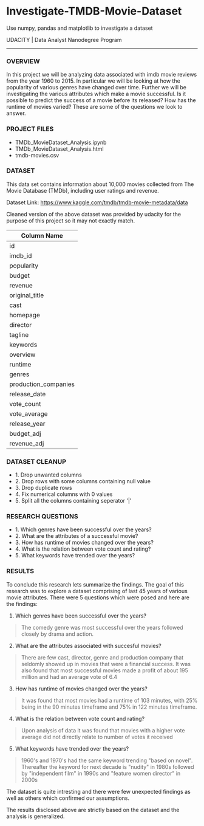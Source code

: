 # Investigate-TMDB-Movie-Dataset
Use numpy, pandas and matplotlib to investigate a dataset

UDACITY | Data Analyst Nanodegree Program

---

### OVERVIEW

In this project we will be analyzing data associated with imdb movie reviews from the year 1960 to 2015. In particular we will be looking at how the popularity of various genres have changed over time. Further we will be investigating the various attributes which make a movie successful. Is it possible to predict the success of a movie before its released? How has the runtime of movies varied? These are some of the questions we look to answer.

### PROJECT FILES
<ul>
  <li>TMDb_MovieDataset_Analysis.ipynb</li>
  <li>TMDb_MovieDataset_Analysis.html</li>
  <li>tmdb-movies.csv</li>
</ul>

### DATASET

This data set contains information about 10,000 movies collected from The Movie Database (TMDb), including user ratings and revenue.

Dataset Link: https://www.kaggle.com/tmdb/tmdb-movie-metadata/data

Cleaned version of the above dataset was provided by udacity for the purpose of this project so it may not exactly match. 

| Column Name   |
|----------|
| id |
| imdb_id |
| popularity |
| budget |
| revenue |
| original_title |
| cast |
| homepage |
| director |
| tagline |
| keywords |
| overview |
| runtime |
| genres |
| production_companies |
| release_date |
| vote_count |
| vote_average |
| release_year |
| budget_adj |
| revenue_adj |

### DATASET CLEANUP
<ul>
  <li>1. Drop unwanted columns</li>
  <li>2. Drop rows with some columns containing null value</li>
  <li>3. Drop duplicate rows</li>
  <li>4. Fix numerical columns with 0 values</li>
  <li>5. Split all the columns containing seperator '|'</li>
</ul>

### RESEARCH QUESTIONS
<ul>
  <li>1. Which genres have been successful over the years?</li>  
  <li>2. What are the attributes of a successful movie?</li>
  <li>3. How has runtime of movies changed over the years?</li>
  <li>4. What is the relation between vote count and rating?</li>
  <li>5. What keywords have trended over the years?</li>
</ul>

### RESULTS

To conclude this research lets summarize the findings. The goal of this research was to explore a dataset comprising of last 45 years of various movie attributes. There were 5 questions which were posed and here are the findings:

1. Which genres have been successful over the years?
> The comedy genre was most successful over the years followed closely by drama and action.

2. What are the attributes associated with succesful movies?
> There are few cast, director, genre and production company that seldomly showed up in movies that were a financial success. It was also found that most successful movies made a profit of about 195 million and had an average vote of 6.4

3. How has runtime of movies changed over the years?
> It was found that most movies had a runtime of 103 minutes, with 25% being in the 90 minutes timeframe and 75% in 122 minutes timeframe.

4. What is the relation between vote count and rating?
> Upon analysis of data it was found that movies with a higher vote average did not directly relate to number of votes it received

5. What keywords have trended over the years?
> 1960's and 1970's had the same keyword trending "based on novel". Thereafter the keyword for next decade is "nudity" in 1980s followed by "independent film" in 1990s and "feature women director" in 2000s

The dataset is quite intresting and there were few unexpected findings as well as others which confirmed our assumptions.

The results disclosed above are strictly based on the dataset and the analysis is generalized.





